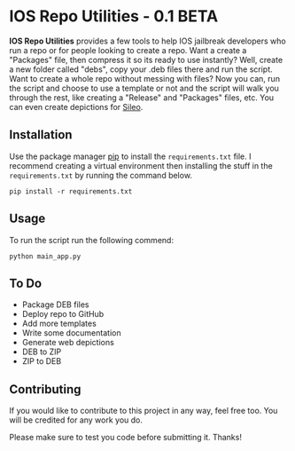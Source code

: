 # IOS Repo Utilities - 0.1 BETA
**IOS Repo Utilities** provides a few tools to help IOS jailbreak developers who run a repo or for people looking to create a repo. Want a create a "Packages" file, then compress it so its ready to use instantly? Well, create a new folder called "debs", copy your .deb files there and run the script. Want to create a whole repo without messing with files? Now you can, run the script and choose to use a template or not and the script will walk you through the rest, like creating a "Release" and "Packages" files, etc. You can even create depictions for [Sileo](https://getsileo.app/).

## Installation

Use the package manager [pip](https://pip.pypa.io/en/stable/) to install the `requirements.txt` file. I recommend creating a virtual environment then installing the stuff in the `requirements.txt` by running the command below.

```
pip install -r requirements.txt
```

## Usage

To run the script run the following commend:

```
python main_app.py
```

## To Do
 - Package DEB files
 - Deploy repo to GitHub
 - Add more templates
 - Write some documentation
 - Generate web depictions
 - DEB to ZIP
 - ZIP to DEB

## Contributing
If you would like to contribute to this project in any way, feel free too. You will be credited for any work you do.

Please make sure to test you code before submitting it. Thanks!